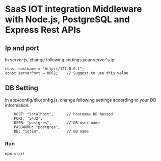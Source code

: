 # SaaS IOT integration Middleware with Node.js, PostgreSQL and Express Rest APIs



## Ip and port 

In server.js, change following settings your server's ip
```
const hostname = "http://127.0.0.1";
const serverPort = 8082;    // Suggest to use this value
```

## DB Setting 

In app/config/db.config.js, change following settings according to your DB information.
```
    HOST: "localhost",      // hostname DB hosted
    PORT: '5432',
    USER: "postgres",       // DB user name
    PASSWORD: "postgres",
    DB: "iotim",            // DB name
```

### Run
```
npm start
```
